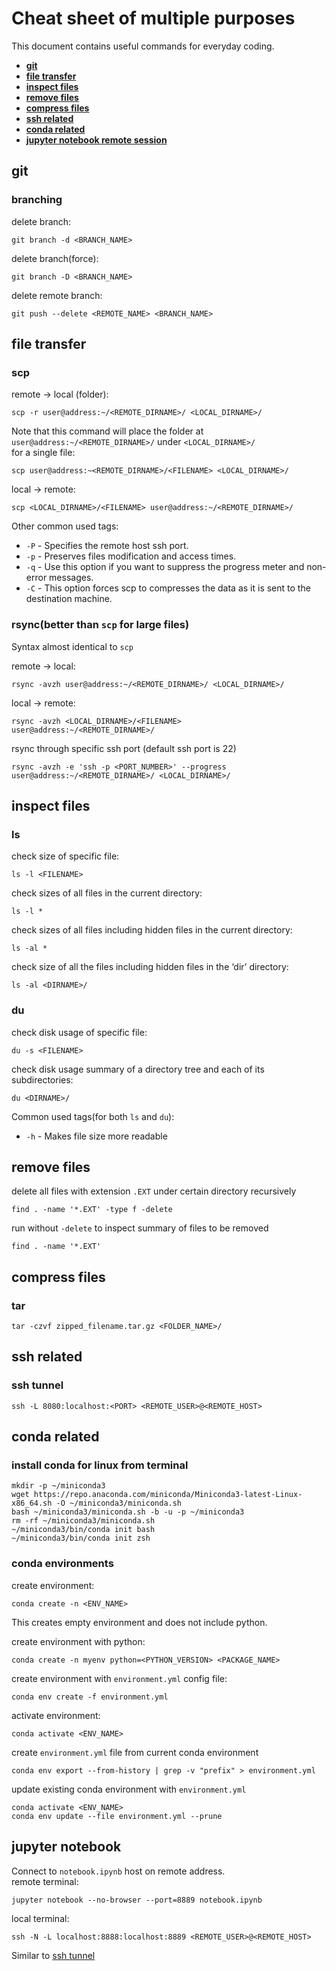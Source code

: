 # Cheat sheet of multiple purposes
This document contains useful commands for everyday coding.
- [**git**](#git)
- [**file transfer**](#file-transfer)
- [**inspect files**](#inspect-files)
- [**remove files**](#remove-files)
- [**compress files**](#compress-files)
- [**ssh related**](#ssh-related)
- [**conda related**](#conda-related)
- [**jupyter notebook remote session**](#jupyter-notebook)
## git
### branching
delete branch: <br>
```
git branch -d <BRANCH_NAME>
```
delete branch(force): <br>
```
git branch -D <BRANCH_NAME>
```
delete remote branch: <br>
```
git push --delete <REMOTE_NAME> <BRANCH_NAME>
```
## file transfer
### scp
remote -> local (folder): <br>
```
scp -r user@address:~/<REMOTE_DIRNAME>/ <LOCAL_DIRNAME>/
```
Note that this command will place the folder at `user@address:~/<REMOTE_DIRNAME>/` under `<LOCAL_DIRNAME>/` <br>
for a single file: <br>
```
scp user@address:~<REMOTE_DIRNAME>/<FILENAME> <LOCAL_DIRNAME>/
```
local -> remote:
```
scp <LOCAL_DIRNAME>/<FILENAME> user@address:~/<REMOTE_DIRNAME>/
```

Other common used tags:

- `-P` - Specifies the remote host ssh port.
- `-p` - Preserves files modification and access times.
- `-q` - Use this option if you want to suppress the progress meter and non-error messages.
- `-C` - This option forces scp to compresses the data as it is sent to the destination machine.

### rsync(better than `scp` for large files)
Syntax almost identical to `scp`

remote -> local: <br>
```
rsync -avzh user@address:~/<REMOTE_DIRNAME>/ <LOCAL_DIRNAME>/
```

local -> remote:
```
rsync -avzh <LOCAL_DIRNAME>/<FILENAME> user@address:~/<REMOTE_DIRNAME>/
```

rsync through specific ssh port (default ssh port is 22)
```
rsync -avzh -e 'ssh -p <PORT_NUMBER>' --progress user@address:~/<REMOTE_DIRNAME>/ <LOCAL_DIRNAME>/
```

## inspect files
### ls
check size of specific file:
```
ls -l <FILENAME>
```
check sizes of all files in the current directory:
```
ls -l *
```
check sizes of all files including hidden files in the current directory:
```
ls -al * 
```
check size of all the files including hidden files in the ‘dir’ directory:
```
ls -al <DIRNAME>/
```
### du
check disk usage of specific file:
```
du -s <FILENAME>
```
check disk usage summary of a directory tree and each of its subdirectories:
```
du <DIRNAME>/
```
Common used tags(for both `ls` and `du`):

- `-h` - Makes file size more readable

## remove files
delete all files with extension `.EXT` under certain directory recursively
```
find . -name '*.EXT' -type f -delete
```
run without `-delete` to inspect summary of files to be removed
```
find . -name '*.EXT'
```
## compress files
### tar
```
tar -czvf zipped_filename.tar.gz <FOLDER_NAME>/
```

## ssh related
### ssh tunnel
```
ssh -L 8080:localhost:<PORT> <REMOTE_USER>@<REMOTE_HOST>
```

## conda related
### install conda for linux from terminal
```
mkdir -p ~/miniconda3
wget https://repo.anaconda.com/miniconda/Miniconda3-latest-Linux-x86_64.sh -O ~/miniconda3/miniconda.sh
bash ~/miniconda3/miniconda.sh -b -u -p ~/miniconda3
rm -rf ~/miniconda3/miniconda.sh
~/miniconda3/bin/conda init bash
~/miniconda3/bin/conda init zsh
```
### conda environments
create environment:
```
conda create -n <ENV_NAME>
```
This creates empty environment and does not include python. <br/>

create environment with python:
```
conda create -n myenv python=<PYTHON_VERSION> <PACKAGE_NAME>
```
create environment with `environment.yml` config file:
```
conda env create -f environment.yml
```
activate environment:
```
conda activate <ENV_NAME>
```
create `environment.yml` file from current conda environment
```
conda env export --from-history | grep -v "prefix" > environment.yml
```
update existing conda environment with `environment.yml`
```
conda activate <ENV_NAME>
conda env update --file environment.yml --prune
```

## jupyter notebook
Connect to `notebook.ipynb` host on remote address. <br/>
remote terminal:
```
jupyter notebook --no-browser --port=8889 notebook.ipynb
```
local terminal:
```
ssh -N -L localhost:8888:localhost:8889 <REMOTE_USER>@<REMOTE_HOST>
```
Similar to [ssh tunnel](#ssh-tunnel)
